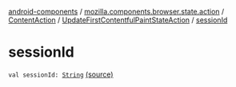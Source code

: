 [android-components](../../../index.md) / [mozilla.components.browser.state.action](../../index.md) / [ContentAction](../index.md) / [UpdateFirstContentfulPaintStateAction](index.md) / [sessionId](./session-id.md)

# sessionId

`val sessionId: `[`String`](https://kotlinlang.org/api/latest/jvm/stdlib/kotlin/-string/index.html) [(source)](https://github.com/mozilla-mobile/android-components/blob/master/components/browser/state/src/main/java/mozilla/components/browser/state/action/BrowserAction.kt#L282)